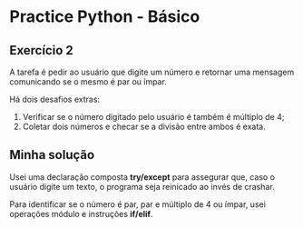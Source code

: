 # Practice Python - Básico

## Exercício 2

A tarefa é pedir ao usuário que digite um número e retornar uma mensagem comunicando se o mesmo
é par ou ímpar.

Há dois desafios extras: 

1. Verificar se o número digitado pelo usuário é também é múltiplo de 4;
2. Coletar dois números e checar se a divisão entre ambos é exata.

## Minha solução

Usei uma declaração composta **try/except** para assegurar que, caso o usuário digite um texto, 
o programa seja reinicado ao invés de crashar.

Para identificar se o número é par, par e múltiplo de 4 ou ímpar, usei operações módulo e
instruções **if/elif**.
